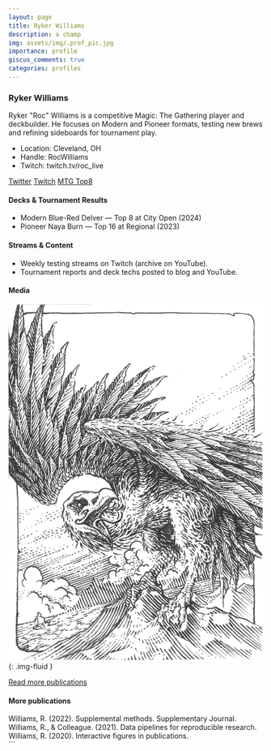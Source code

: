 ```yaml
---
layout: page
title: Ryker Williams
description: a champ
img: assets/img/.prof_pic.jpg
importance: profile
giscus_comments: true
categories: profiles
---
```


### Ryker Williams

<div class="profile">

Ryker "Roc" Williams is a competitive Magic: The Gathering player and deckbuilder. He focuses on Modern and Pioneer formats, testing new brews and refining sideboards for tournament play.

- Location: Cleveland, OH
- Handle: RocWilliams
- Twitch: twitch.tv/roc_live

<div class="social">
  <a href="https://twitter.com/roc_live" aria-label="Twitter"><i class="fa fa-twitter"></i> Twitter</a>
  <a href="https://twitch.tv/roc_live" aria-label="Twitch"><i class="fa fa-twitch"></i> Twitch</a>
  <a href="https://mtgtop8.com/" aria-label="MTG Top8"><i class="fa fa-list"></i> MTG Top8</a>
</div>

#### Decks & Tournament Results

- <span class="badge">Modern</span> Blue-Red Delver — Top 8 at City Open (2024)
- <span class="badge">Pioneer</span> Naya Burn — Top 16 at Regional (2023)

#### Streams & Content

- Weekly testing streams on Twitch (archive on YouTube).
- Tournament reports and deck techs posted to blog and YouTube.

#### Media

![Deck tech image](/assets/img/WhiteRoc.png){: .img-fluid }

</div>

<div class="collapsible">
	<p>
		<a class="btn btn-sm btn-outline-secondary" data-bs-toggle="collapse" href="#ryker-more" role="button" aria-expanded="false" aria-controls="ryker-more">Read more publications</a>
	</p>
	<div class="collapse" id="ryker-more">
		<h4>More publications</h4>
		<div class="publications-grid">
			<div class="pub">Williams, R. (2022). Supplemental methods. Supplementary Journal.</div>
			<div class="pub">Williams, R., & Colleague. (2021). Data pipelines for reproducible research.</div>
			<div class="pub">Williams, R. (2020). Interactive figures in publications.</div>
		</div>
	</div>
</div>
```
